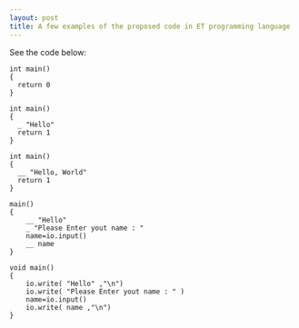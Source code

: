 ```yaml
---
layout: post
title: A few examples of the proposed code in ET programming language
---
```


See the code below:

```
int main()
{
  return 0
}
```

```
int main()
{
  _ "Hello"
  return 1
}
```

```
int main()
{
  __ "Hello, World"
  return 1
}
```


```
main()
{
	__ "Hello"
	_ "Please Enter yout name : "
	name=io.input()
	__ name
}
```

```
void main()
{
	io.write( "Hello" ,"\n")
	io.write( "Please Enter yout name : " )
	name=io.input()
	io.write( name ,"\n")
}
```
